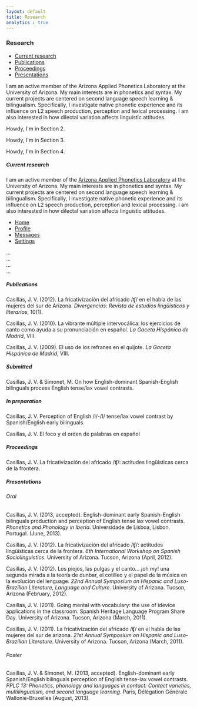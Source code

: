```yaml
---
layout: default
title: Research
analytics : true
---
```


### Research


<div class="tabbable"> <!-- Only required for left/right tabs -->
  <ul class="nav nav-tabs" id="myTab">
    <li class="active"><a href="#tab1" data-toggle="tab">Current research</a></li>
    <li><a href="#tab2" data-toggle="tab">Publications</a></li>
    <li><a href="#tab3" data-toggle="tab">Proceedings</a></li>
    <li><a href="#tab4" data-toggle="tab">Presentations</a></li>
  </ul>
  <div class="tab-content">
    <div class="tab-pane active" id="tab1">
      <p>I am an active member of the Arizona Applied Phonetics Laboratory at the University of Arizona. My main interests are in phonetics and syntax. My current projects are centered on second language speech learning &amp; bilingualism. Specifically, I investigate native phonetic experience and its influence on L2 speech production, perception and lexical processing. I am also interested in how dilectal variation affects linguistic attitudes.</p>
    </div>
    <div class="tab-pane" id="tab2">
      <p>Howdy, I'm in Section 2.</p>
    </div>
    <div class="tab-pane" id="tab3">
      <p>Howdy, I'm in Section 3.</p>
    </div>
    <div class="tab-pane" id="tab4">
      <p>Howdy, I'm in Section 4.</p>
    </div>
  </div>
</div>

<script>
  $(function () {
    $('#myTab a:last').tab('show');
  })
</script>

##### Current research

I am an active member of the [Arizona Applied Phonetics Laboratory](https://sites.google.com/site/miquelsimonet/sports-lab-az) at the University of Arizona. My main interests are in phonetics and syntax. My current projects are centered on second language speech learning & bilingualism. Specifically, I investigate native phonetic experience and its influence on L2 speech production, perception and lexical processing. I am also interested in how dilectal variation affects linguistic attitudes.


<ul class="nav nav-tabs" id="myTab">
  <li class="active"><a href="#home">Home</a></li>
  <li><a href="#profile">Profile</a></li>
  <li><a href="#messages">Messages</a></li>
  <li><a href="#settings">Settings</a></li>
</ul>
 
<div class="tab-content">
  <div class="tab-pane active" id="home">...</div>
  <div class="tab-pane" id="profile">...</div>
  <div class="tab-pane" id="messages">...</div>
  <div class="tab-pane" id="settings">...</div>
</div>
 
<script>
  $(function () {
    $('#myTab a:last').tab('show');
  })
</script>


##### Publications

Casillas, J. V. (2012). La fricativización del africado /ʧ/ en el habla de las mujeres del sur de Arizona. *Divergencias: Revista de estudios lingüísticos y literarios*, 10(1).

Casillas, J. V. (2010). La vibrante múltiple intervocálica: los ejercicios de canto como ayuda a su pronunciación en español. *La Gaceta Hispánica de Madrid*, VIII.

Casillas, J. V. (2009). El uso de los refranes en el quijote. *La Gaceta Hispánica de Madrid*, VIII.

##### Submitted

Casillas, J. V. & Simonet, M. On how English-dominant Spanish-English bilinguals process English tense/lax vowel contrasts. 

##### In preparation

Casillas, J. V. Perception of English /i/-/I/ tense/lax vowel contrast by Spanish/English early bilinguals.  

Casillas, J. V. El foco y el orden de palabras en español  






##### Proceedings

Casillas, J. V. La fricativización del africado /ʧ/: actitudes lingüísticas cerca de la frontera.






##### Presentations



###### Oral

Casillas, J. V. (2013, accepted). English-dominant early Spanish-English bilinguals production and perception of English tense lax vowel contrasts. *Phonetics and Phonology in Iberia*. Universidade de Lisboa, Lisbon. Portugal. (June, 2013).

Casillas, J. V. (2012). La fricativización del africado /ʧ/: actitudes lingüísticas cerca de la frontera. *6th International Workshop on Spanish Sociolinguistics*. University of Arizona. Tucson, Arizona (April, 2012).

Casillas, J. V. (2012). Los piojos, las pulgas y el canto... ¡oh my! una segunda mirada a la teoría de dunbar, el cotilleo y el papel de la música en la evolución del lenguage. *22nd Annual Symposium on Hispanic and Luso-Brazilian Literature, Language and Culture*. University of Arizona. Tucson, Arizona (February, 2012).

Casillas, J. V. (2011). Going mental with vocabulary: the use of idevice applications in the classroom. Spanish Heritage Language Program Share Day. University of Arizona. Tucson, Arizona (March, 2011). 

Casillas, J. V. (2011). La fricativización del africado /ʧ/ en el habla de las mujeres del sur de arizona. *21st Annual Symposium on Hispanic and Luso-Brazilian Literature*. University of Arizona. Tucson, Arizona (March, 2011). 


###### Poster

Casillas, J. V. & Simonet, M. (2013, accepted). English-dominant early Spanish/English bilinguals perception of English tense-lax vowel contrasts. *PPLC 13: Phonetics, phonology and languages in contact: Contact varieties, multilingualism, and second language learning*. Paris, Délégation Générale Wallonie-Bruxelles (August, 2013).



